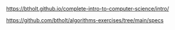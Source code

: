 https://btholt.github.io/complete-intro-to-computer-science/intro/

https://github.com/btholt/algorithms-exercises/tree/main/specs
